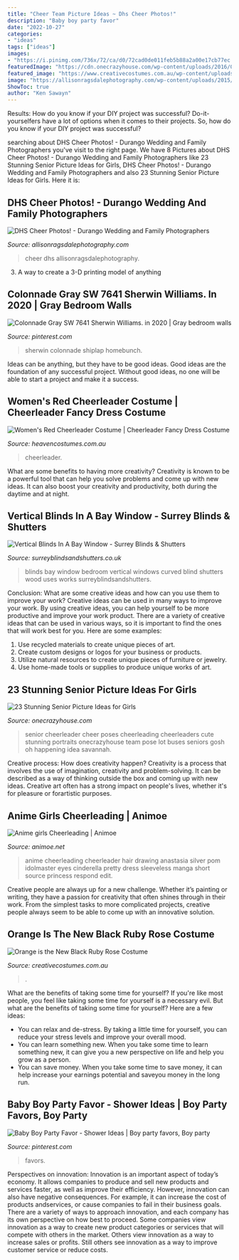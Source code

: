 ```yaml
---
title: "Cheer Team Picture Ideas ~ Dhs Cheer Photos!"
description: "Baby boy party favor"
date: "2022-10-27"
categories:
- "ideas"
tags: ["ideas"]
images:
- "https://i.pinimg.com/736x/72/ca/d0/72cad0de011feb5b88a2a00e17cb77ec.jpg"
featuredImage: "https://cdn.onecrazyhouse.com/wp-content/uploads/2016/08/cheerleader-picture.jpg"
featured_image: "https://www.creativecostumes.com.au/wp-content/uploads/2017/03/orange-black-768x1024.jpg"
image: "https://allisonragsdalephotography.com/wp-content/uploads/2015/03/DSC3678-1024x731.jpg"
ShowToc: true
author: "Ken Sawayn"
---
```



Results: How do you know if your DIY project was successful?
Do-it-yourselfers have a lot of options when it comes to their projects. So, how do you know if your DIY project was successful?

	

		
searching about DHS Cheer Photos! - Durango Wedding and Family Photographers you've visit to the right page. We have 8 Pictures about DHS Cheer Photos! - Durango Wedding and Family Photographers like 23 Stunning Senior Picture Ideas for Girls, DHS Cheer Photos! - Durango Wedding and Family Photographers and also 23 Stunning Senior Picture Ideas for Girls. Here it is:
		
    
## DHS Cheer Photos! - Durango Wedding And Family Photographers

<img loading=lazy src="https://allisonragsdalephotography.com/wp-content/uploads/2015/03/DSC3678-1024x731.jpg" onerror="this.onerror=null;this.src='https://tse2.mm.bing.net/th?id=OIP.hyphIzAffshCPQWjTI1UbwHaFS&amp;pid=15.1';" alt="DHS Cheer Photos! - Durango Wedding and Family Photographers">

_Source: allisonragsdalephotography.com_

>cheer dhs allisonragsdalephotography. 

	

3. A way to create a 3-D printing model of anything 

    
## Colonnade Gray SW 7641 Sherwin Williams. In 2020 | Gray Bedroom Walls

<img loading=lazy src="https://i.pinimg.com/736x/72/ca/d0/72cad0de011feb5b88a2a00e17cb77ec.jpg" onerror="this.onerror=null;this.src='https://tse2.mm.bing.net/th?id=OIP.8yxd2Fjh0NMh_7yIHBfnagHaKE&amp;pid=15.1';" alt="Colonnade Gray SW 7641 Sherwin Williams. in 2020 | Gray bedroom walls">

_Source: pinterest.com_

>sherwin colonnade shiplap homebunch. 

	

Ideas can be anything, but they have to be good ideas. Good ideas are the foundation of any successful project. Without good ideas, no one will be able to start a project and make it a success.

    
## Women&#039;s Red Cheerleader Costume | Cheerleader Fancy Dress Costume

<img loading=lazy src="https://www.heavencostumes.com.au/media/catalog/product/cache/87e1f69bc93e13dd75c69321dae7010a/k/a/kar-1224-classic-red-cheerleader-sexy-women-s-fancy-dress-sports-costume-close-up-image1200.jpg" onerror="this.onerror=null;this.src='https://tse2.mm.bing.net/th?id=OIP.8ssEB0rJr2K4YPJmqqp19AHaJ4&amp;pid=15.1';" alt="Women&#039;s Red Cheerleader Costume | Cheerleader Fancy Dress Costume">

_Source: heavencostumes.com.au_

>cheerleader. 

	

What are some benefits to having more creativity?
Creativity is known to be a powerful tool that can help you solve problems and come up with new ideas. It can also boost your creativity and productivity, both during the daytime and at night.

    
## Vertical Blinds In A Bay Window - Surrey Blinds &amp; Shutters

<img loading=lazy src="https://surreyblindsandshutters.co.uk/content/uploads/2012/10/Bay-Window-Bedroom-Vertical-Blinds.jpg" onerror="this.onerror=null;this.src='https://tse1.mm.bing.net/th?id=OIP.syk5mpBnuOojSADrUAeSdgHaEo&amp;pid=15.1';" alt="Vertical Blinds In A Bay Window - Surrey Blinds &amp; Shutters">

_Source: surreyblindsandshutters.co.uk_

>blinds bay window bedroom vertical windows curved blind shutters wood uses works surreyblindsandshutters. 

	

Conclusion: What are some creative ideas and how can you use them to improve your work?
Creative ideas can be used in many ways to improve your work. By using creative ideas, you can help yourself to be more productive and improve your work product. There are a variety of creative ideas that can be used in various ways, so it is important to find the ones that will work best for you. Here are some examples: 
1. Use recycled materials to create unique pieces of art.
2. Create custom designs or logos for your business or products.
3. Utilize natural resources to create unique pieces of furniture or jewelry.
4. Use home-made tools or supplies to produce unique works of art.

    
## 23 Stunning Senior Picture Ideas For Girls

<img loading=lazy src="https://cdn.onecrazyhouse.com/wp-content/uploads/2016/08/cheerleader-picture.jpg" onerror="this.onerror=null;this.src='https://tse2.mm.bing.net/th?id=OIP.1z1uG-Hh370Qrnw2DCwNLAHaLH&amp;pid=15.1';" alt="23 Stunning Senior Picture Ideas for Girls">

_Source: onecrazyhouse.com_

>senior cheerleader cheer poses cheerleading cheerleaders cute stunning portraits onecrazyhouse team pose lot buses seniors gosh oh happening idea savannah. 

	

Creative process: How does creativity happen?
Creativity is a process that involves the use of imagination, creativity and problem-solving. It can be described as a way of thinking outside the box and coming up with new ideas. Creative art often has a strong impact on people's lives, whether it's for pleasure or forartistic purposes.

    
## Anime Girls Cheerleading | Animoe

<img loading=lazy src="https://4.bp.blogspot.com/-9lIRNDnfm-8/W8ZO3ijsvsI/AAAAAAAASiI/-cYYmEbe-34EC9GV3-dsYJMYMd6R3XrCgCLcBGAs/s640/fc80bb549aa1b66f42eff97a58cc7b36.jpg" onerror="this.onerror=null;this.src='https://tse3.mm.bing.net/th?id=OIP.2KKq1Cim1uvWBQOjM6WJdgAAAA&amp;pid=15.1';" alt="Anime girls Cheerleading | Animoe">

_Source: animoe.net_

>anime cheerleading cheerleader hair drawing anastasia silver pom idolmaster eyes cinderella pretty dress sleeveless manga short source princess respond edit. 

	

Creative people are always up for a new challenge. Whether it’s painting or writing, they have a passion for creativity that often shines through in their work. From the simplest tasks to more complicated projects, creative people always seem to be able to come up with an innovative solution.

    
## Orange Is The New Black Ruby Rose Costume

<img loading=lazy src="https://www.creativecostumes.com.au/wp-content/uploads/2017/03/orange-black-768x1024.jpg" onerror="this.onerror=null;this.src='https://tse3.mm.bing.net/th?id=OIP.3CMD7UkxVja8oJYvf2zxUAHaJ4&amp;pid=15.1';" alt="Orange is the New Black Ruby Rose Costume">

_Source: creativecostumes.com.au_

>. 

	

What are the benefits of taking some time for yourself?
If you're like most people, you feel like taking some time for yourself is a necessary evil. But what are the benefits of taking some time for yourself? Here are a few ideas: 
- You can relax and de-stress. By taking a little time for yourself, you can reduce your stress levels and improve your overall mood. 
- You can learn something new. When you take some time to learn something new, it can give you a new perspective on life and help you grow as a person. 
- You can save money. When you take some time to save money, it can help increase your earnings potential and saveyou money in the long run.

    
## Baby Boy Party Favor - Shower Ideas | Boy Party Favors, Boy Party

<img loading=lazy src="https://i.pinimg.com/736x/a4/eb/5b/a4eb5b854b9b026698ab880f9564bc9a.jpg" onerror="this.onerror=null;this.src='https://tse4.mm.bing.net/th?id=OIP.EFedNFjawyKiX08VdE365wHaJ3&amp;pid=15.1';" alt="Baby Boy Party Favor - Shower Ideas | Boy party favors, Boy party">

_Source: pinterest.com_

>favors. 

	

Perspectives on innovation:
Innovation is an important aspect of today’s economy. It allows companies to produce and sell new products and services faster, as well as improve their efficiency. However, innovation can also have negative consequences. For example, it can increase the cost of products andservices, or cause companies to fail in their business goals. There are a variety of ways to approach innovation, and each company has its own perspective on how best to proceed. Some companies view innovation as a way to create new product categories or services that will compete with others in the market. Others view innovation as a way to increase sales or profits. Still others see innovation as a way to improve customer service or reduce costs.

